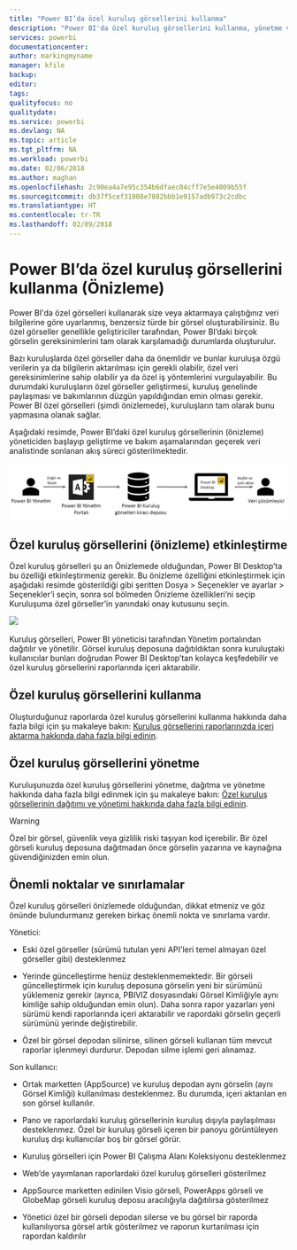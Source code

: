 ```yaml
---
title: "Power BI’da özel kuruluş görsellerini kullanma"
description: "Power BI'da özel kuruluş görsellerini kullanma, yönetme ve oluşturma"
services: powerbi
documentationcenter: 
author: markingmyname
manager: kfile
backup: 
editor: 
tags: 
qualityfocus: no
qualitydate: 
ms.service: powerbi
ms.devlang: NA
ms.topic: article
ms.tgt_pltfrm: NA
ms.workload: powerbi
ms.date: 02/06/2018
ms.author: maghan
ms.openlocfilehash: 2c90ea4a7e95c354b6dfaec04cff7e5e4009b55f
ms.sourcegitcommit: db37f5cef31808e7882bbb1e9157adb973c2cdbc
ms.translationtype: HT
ms.contentlocale: tr-TR
ms.lasthandoff: 02/09/2018
---
```

# <a name="using-organization-custom-visuals-in-power-bi-preview"></a>Power BI’da özel kuruluş görsellerini kullanma (Önizleme)

Power BI'da özel görselleri kullanarak size veya aktarmaya çalıştığınız veri bilgilerine göre uyarlanmış, benzersiz türde bir görsel oluşturabilirsiniz. Bu özel görseller genellikle geliştiriciler tarafından, Power BI’daki birçok görselin gereksinimlerini tam olarak karşılamadığı durumlarda oluşturulur. 

Bazı kuruluşlarda özel görseller daha da önemlidir ve bunlar kuruluşa özgü verilerin ya da bilgilerin aktarılması için gerekli olabilir, özel veri gereksinimlerine sahip olabilir ya da özel iş yöntemlerini vurgulayabilir. Bu durumdaki kuruluşların özel görseller geliştirmesi, kuruluş genelinde paylaşması ve bakımlarının düzgün yapıldığından emin olması gerekir. Power BI özel görselleri (şimdi önizlemede), kuruluşların tam olarak bunu yapmasına olanak sağlar. 

Aşağıdaki resimde, Power BI’daki özel kuruluş görsellerinin (önizleme) yöneticiden başlayıp geliştirme ve bakım aşamalarından geçerek veri analistinde sonlanan akış süreci gösterilmektedir.

![](media/power-bi-custom-visuals-organizational/custom-visual-org-01.jpg)

## <a name="how-to-enable-organizational-custom-visuals-preview"></a>Özel kuruluş görsellerini (önizleme) etkinleştirme

Özel kuruluş görselleri şu an Önizlemede olduğundan, Power BI Desktop’ta bu özelliği etkinleştirmeniz gerekir. Bu önizleme özelliğini etkinleştirmek için aşağıdaki resimde gösterildiği gibi şeritten Dosya > Seçenekler ve ayarlar > Seçenekler’i seçin, sonra sol bölmeden Önizleme özellikleri’ni seçip Kuruluşuma özel görseller’in yanındaki onay kutusunu seçin.

![](media/power-bi-custom-visuals-organizational/custom-visual-org-02.jpg)

Kuruluş görselleri, Power BI yöneticisi tarafından Yönetim portalından dağıtılır ve yönetilir. Görsel kuruluş deposuna dağıtıldıktan sonra kuruluştaki kullanıcılar bunları doğrudan Power BI Desktop’tan kolayca keşfedebilir ve özel kuruluş görsellerini raporlarında içeri aktarabilir.

## <a name="using-organizational-custom-visuals"></a>Özel kuruluş görsellerini kullanma

Oluşturduğunuz raporlarda özel kuruluş görsellerini kullanma hakkında daha fazla bilgi için şu makaleye bakın: [Kuruluş görsellerini raporlarınızda içeri aktarma hakkında daha fazla bilgi edinin](power-bi-custom-visuals.md).
 
## <a name="administering-organizational-custom-visuals"></a>Özel kuruluş görsellerini yönetme

Kuruluşunuzda özel kuruluş görsellerini yönetme, dağıtma ve yönetme hakkında daha fazla bilgi edinmek için şu makaleye bakın: [Özel kuruluş görsellerinin dağıtımı ve yönetimi hakkında daha fazla bilgi edinin](https://go.microsoft.com/fwlink/?linkid=866790).

> [!WARNING]
> Özel bir görsel, güvenlik veya gizlilik riski taşıyan kod içerebilir. Bir özel görseli kuruluş deposuna dağıtmadan önce görselin yazarına ve kaynağına güvendiğinizden emin olun. 
> 

## <a name="considerations-and-limitations"></a>Önemli noktalar ve sınırlamalar
 
Özel kuruluş görselleri önizlemede olduğundan, dikkat etmeniz ve göz önünde bulundurmanız gereken birkaç önemli nokta ve sınırlama vardır.
 
Yönetici:

* Eski özel görseller (sürümü tutulan yeni API'leri temel almayan özel görseller gibi) desteklenmez

* Yerinde güncelleştirme henüz desteklenmemektedir. Bir görseli güncelleştirmek için kuruluş deposuna görselin yeni bir sürümünü yüklemeniz gerekir (ayrıca, PBIVIZ dosyasındaki Görsel Kimliğiyle aynı kimliğe sahip olduğundan emin olun). Daha sonra rapor yazarları yeni sürümü kendi raporlarında içeri aktarabilir ve rapordaki görselin geçerli sürümünü yerinde değiştirebilir.

* Özel bir görsel depodan silinirse, silinen görseli kullanan tüm mevcut raporlar işlenmeyi durdurur. Depodan silme işlemi geri alınamaz.
 
Son kullanıcı:

* Ortak marketten (AppSource) ve kuruluş depodan aynı görselin (aynı Görsel Kimliği) kullanılması desteklenmez. Bu durumda, içeri aktarılan en son görsel kullanılır.

* Pano ve raporlardaki kuruluş görsellerinin kuruluş dışıyla paylaşılması desteklenmez. Özel bir kuruluş görseli içeren bir panoyu görüntüleyen kuruluş dışı kullanıcılar boş bir görsel görür. 

* Kuruluş görselleri için Power BI Çalışma Alanı Koleksiyonu desteklenmez

* Web’de yayımlanan raporlardaki özel kuruluş görselleri gösterilmez

* AppSource marketten edinilen Visio görseli, PowerApps görseli ve GlobeMap görseli kuruluş deposu aracılığıyla dağıtılırsa gösterilmez

* Yönetici özel bir görseli depodan silerse ve bu görsel bir raporda kullanılıyorsa görsel artık gösterilmez ve raporun kurtarılması için rapordan kaldırılır
